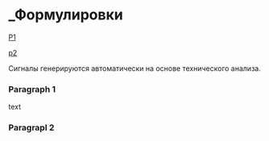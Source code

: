 # \_Формулировки

[P1](_formulirovki.md#paragraph-1)



[p2](_formulirovki.md#paragrapl-2)



Сигналы генерируются автоматически на основе технического анализа.&#x20;







### Paragraph 1

text





### Paragrapl 2







